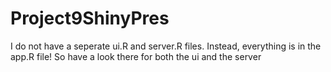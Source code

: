 # Project9ShinyPres

I do not have a seperate ui.R and server.R files.
Instead, everything is in the app.R file! 
So have a look there for both the ui and the server
